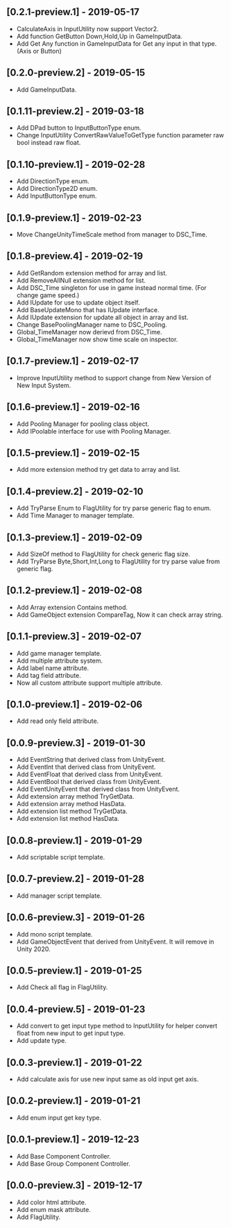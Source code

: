 ## [0.2.1-preview.1] - 2019-05-17
- CalculateAxis in InputUtility now support Vector2.
- Add function GetButton Down,Hold,Up in GameInputData.
- Add Get Any function in GameInputData for Get any input in that type. (Axis or Button)

## [0.2.0-preview.2] - 2019-05-15
- Add GameInputData.

## [0.1.11-preview.2] - 2019-03-18
- Add DPad button to InputButtonType enum.
- Change InputUtility ConvertRawValueToGetType function parameter raw bool instead raw float.

## [0.1.10-preview.1] - 2019-02-28
- Add DirectionType enum.
- Add DirectionType2D enum.
- Add InputButtonType enum.

## [0.1.9-preview.1] - 2019-02-23
- Move ChangeUnityTimeScale method from manager to DSC_Time.

## [0.1.8-preview.4] - 2019-02-19
- Add GetRandom extension method for array and list.
- Add RemoveAllNull extension method for list.
- Add DSC_Time singleton for use in game instead normal time. (For change game speed.)
- Add IUpdate for use to update object itself.
- Add BaseUpdateMono that has IUpdate interface.
- Add IUpdate extension for update all object in array and list.
- Change BasePoolingManager name to DSC_Pooling.
- Global_TimeManager now derievd from DSC_Time.
- Global_TimeManager now show time scale on inspector.

## [0.1.7-preview.1] - 2019-02-17
- Improve InputUtility method to support change from New Version of New Input System.

## [0.1.6-preview.1] - 2019-02-16
- Add Pooling Manager for pooling class object.
- Add IPoolable interface for use with Pooling Manager.

## [0.1.5-preview.1] - 2019-02-15
- Add more extension method try get data to array and list.

## [0.1.4-preview.2] - 2019-02-10
- Add TryParse Enum to FlagUtility for try parse generic flag to enum.
- Add Time Manager to manager template.

## [0.1.3-preview.1] - 2019-02-09
- Add SizeOf method to FlagUtility for check generic flag size.
- Add TryParse Byte,Short,Int,Long to FlagUtility for try parse value from generic flag.

## [0.1.2-preview.1] - 2019-02-08
- Add Array extension Contains method.
- Add GameObject extension CompareTag, Now it can check array string.

## [0.1.1-preview.3] - 2019-02-07
- Add game manager template.
- Add multiple attribute system.
- Add label name attribute.
- Add tag field attribute.
- Now all custom attribute support multiple attribute.

## [0.1.0-preview.1] - 2019-02-06
- Add read only field attribute.

## [0.0.9-preview.3] - 2019-01-30
- Add EventString that derived class from UnityEvent<string>.
- Add EventInt that derived class from UnityEvent<int>.
- Add EventFloat that derived class from UnityEvent<float>.
- Add EventBool that derived class from UnityEvent<bool>.
- Add EventUnityEvent that derived class from UnityEvent<UnityEvent>.
- Add extension array method TryGetData.
- Add extension array method HasData.
- Add extension list method TryGetData.
- Add extension list method HasData.

## [0.0.8-preview.1] - 2019-01-29
- Add scriptable script template.

## [0.0.7-preview.2] - 2019-01-28
- Add manager script template.

## [0.0.6-preview.3] - 2019-01-26
- Add mono script template.
- Add GameObjectEvent that derived from UnityEvent<GameObject>. It will remove in Unity 2020.

## [0.0.5-preview.1] - 2019-01-25
- Add Check all flag in FlagUtility.

## [0.0.4-preview.5] - 2019-01-23
- Add convert to get input type method to InputUtility for helper convert float from new input to get input type.
- Add update type.

## [0.0.3-preview.1] - 2019-01-22
- Add calculate axis for use new input same as old input get axis.

## [0.0.2-preview.1] - 2019-01-21
- Add enum input get key type.

## [0.0.1-preview.1] - 2019-12-23
- Add Base Component Controller.
- Add Base Group Component Controller.

## [0.0.0-preview.3] - 2019-12-17
- Add color html attribute.
- Add enum mask attribute.
- Add FlagUtility.